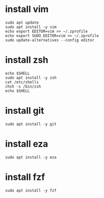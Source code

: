 # install vim

```
sudo apt update
sudo apt install -y vim
echo export EDITOR=vim >> ~/.zprofile
echo export SUDO_EDITOR=vim >> ~/.zprofile
sudo update-alternatives --config editor
```

# install zsh

```
echo $SHELL
sudo apt install -y zsh
cat /etc/shells
chsh -s /bin/zsh
echo $SHELL
```

# install git

```
sudo apt install -y git
```

# install eza

```
sudo apt install -y eza
```

# install fzf

```
sudo apt install -y fzf
```


